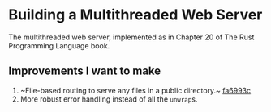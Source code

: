 # Building a Multithreaded Web Server

The multithreaded web server, implemented as in Chapter 20 of The Rust Programming Language book.

## Improvements I want to make

1. ~File-based routing to serve any files in a public directory.~ [fa6993c](https://github.com/nixpig/rust-server/commit/fa6993c)
1. More robust error handling instead of all the `unwrap`s.
